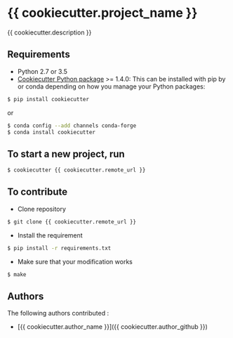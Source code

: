 # {{ cookiecutter.project_name }}

{{ cookiecutter.description }}

## Requirements
 - Python 2.7 or 3.5
 - [Cookiecutter Python package](http://cookiecutter.readthedocs.org/en/latest/installation.html) >= 1.4.0: This can be installed with pip by or conda depending on how you manage your Python packages:

``` bash
$ pip install cookiecutter
```

or

``` bash
$ conda config --add channels conda-forge
$ conda install cookiecutter
```


## To start a new project, run
``` bash
$ cookiecutter {{ cookiecutter.remote_url }}
```

## To contribute
- Clone repository
```bash
$ git clone {{ cookiecutter.remote_url }}
```
- Install the requirement
```bash
$ pip install -r requirements.txt
```
- Make sure that your modification works
```bash
$ make
```

## Authors
The following authors contributed :
- [{{ cookiecutter.author_name }}]({{ cookiecutter.author_github }})
